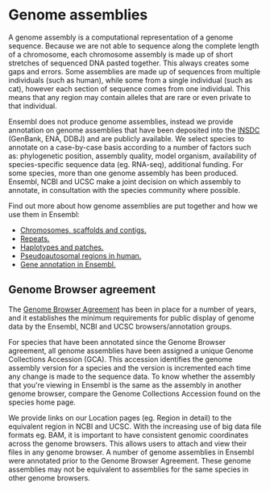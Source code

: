 # Genome assemblies

A genome assembly is a computational representation of a genome sequence. Because we are not able to sequence along the complete length of a chromosome, each chromosome assembly is made up of short stretches of sequenced DNA pasted together. This always creates some gaps and errors. Some assemblies are made up of sequences from multiple individuals (such as human), while some from a single individual (such as cat), however each section of sequence comes from one individual. This means that any region may contain alleles that are rare or even private to that individual.

Ensembl does not produce genome assemblies, instead we provide annotation on genome assemblies that have been deposited into the [INSDC]((http://www.ebi.ac.uk/ena)) (GenBank, ENA, DDBJ) and are publicly available. We select species to annotate on a case-by-case basis according to a number of factors such as: phylogenetic position, assembly quality, model organism, availability of species-specific sequence data (eg. RNA-seq), additional funding. For some species, more than one genome assembly has been produced. Ensembl, NCBI and UCSC make a joint decision on which assembly to annotate, in consultation with the species community where possible.

Find out more about how genome assemblies are put together and how we use them in Ensembl:
* [Chromosomes, scaffolds and contigs.](chromosomes_scaffolds_contigs.md)
* [Repeats.](assembly_repeats.md)
* [Haplotypes and patches.](haplotypes_patches.md)
* [Pseudoautosomal regions in human.](human_PARs.md)
* [Gene annotation in Ensembl.](annotation_landing.md)

## Genome Browser agreement

The [Genome Browser Agreement](http://www.ensembl.org/info/about/legal/browser_agreement.html) has been in place for a number of years, and it establishes the minimum requirements for public display of genome data by the Ensembl, NCBI and UCSC browsers/annotation groups.

For species that have been annotated since the Genome Browser agreement, all genome assemblies have been assigned a unique Genome Collections Accession (GCA). This accession identifies the genome assembly version for a species and the version is incremented each time any change is made to the sequence data. To know whether the assembly that you're viewing in Ensembl is the same as the assembly in another genome browser, compare the Genome Collections Accession found on the species home page.

We provide links on our Location pages (eg. Region in detail) to the equivalent region in NCBI and UCSC. With the increasing use of big data file formats eg. BAM, it is important to have consistent genomic coordinates across the genome browsers. This allows users to attach and view their files in any genome browser. A number of genome assemblies in Ensembl were annotated prior to the Genome Browser Agreement. These genome assemblies may not be equivalent to assemblies for the same species in other genome browsers.